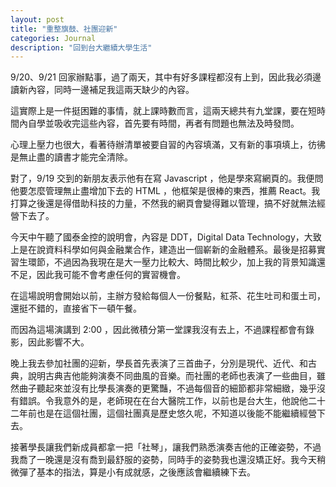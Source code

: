 ```yaml
---
layout: post
title: "重整旗鼓、社團迎新"
categories: Journal
description: "回到台大繼續大學生活"
---
```


9/20、9/21 回家辦點事，過了兩天，其中有好多課程都沒有上到，因此我必須邊讀新內容，同時一邊補足我這兩天缺少的內容。

這實際上是一件挺困難的事情，就上課時數而言，這兩天總共有九堂課，要在短時間內自學並吸收完這些內容，首先要有時間，再者有問題也無法及時發問。

心理上壓力也很大，看著待辦清單被要自習的內容填滿，又有新的事項填上，彷彿是無止盡的讀書才能完全清除。

對了，9/19 交到的新朋友表示他有在寫 Javascript ，他是學來寫網頁的。我便問他要怎麼管理無止盡增加下去的 HTML ，他框架是很棒的東西，推薦 React。我打算之後還是得借助科技的力量，不然我的網頁會變得難以管理，搞不好就無法經營下去了。

今天中午聽了國泰金控的說明會，內容是 DDT，Digital Data Technology，大致上是在說資料科學如何與金融業合作，建造出一個嶄新的金融體系。最後是招募實習生環節，不過因為我現在是大一壓力比較大、時間比較少，加上我的背景知識還不足，因此我可能不會考慮任何的實習機會。

在這場說明會開始以前，主辦方發給每個人一份餐點，紅茶、花生吐司和蛋土司，還挺不錯的，直接省下一頓午餐。

而因為這場演講到 2:00 ，因此微積分第一堂課我沒有去上，不過課程都會有錄影，因此影響不大。

晚上我去參加社團的迎新，學長首先表演了三首曲子，分別是現代、近代、和古典，說明古典吉他能夠演奏不同曲風的音樂。而社團的老師也表演了一些曲目，雖然曲子聽起來並沒有比學長演奏的更驚豔，不過每個音的細節都非常細緻，幾乎沒有錯誤。令我意外的是，老師現在在台大醫院工作，以前也是台大生，他說他二十二年前也是在這個社團，這個社團真是歷史悠久呢，不知道以後能不能繼續經營下去。

接著學長讓我們新成員都拿一把「社琴」，讓我們熟悉演奏吉他的正確姿勢，不過我喬了一晚還是沒有喬到最舒服的姿勢，同時手的姿勢我也還沒矯正好。我今天稍微彈了基本的指法，算是小有成就感，之後應該會繼續練下去。